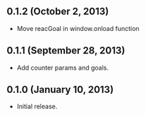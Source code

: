 ## 0.1.2 (October 2, 2013)

- Move reacGoal in window.onload function

## 0.1.1 (September 28, 2013)

 - Add counter params and goals.

## 0.1.0 (January 10, 2013)

 - Initial release.
